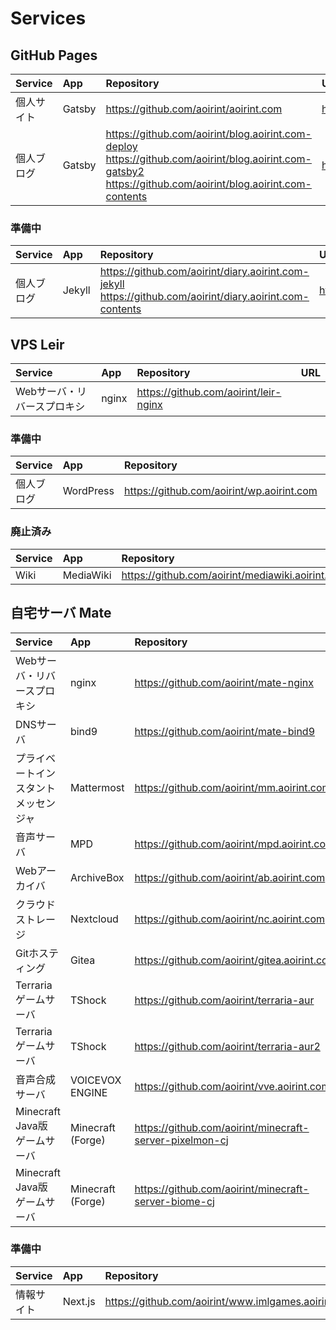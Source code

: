 # Services

## GitHub Pages

|Service|App|Repository|URL|
|:--|:--|:--|:--|
|個人サイト|Gatsby|<https://github.com/aoirint/aoirint.com>|<https://aoirint.com>|
|個人ブログ|Gatsby|<https://github.com/aoirint/blog.aoirint.com-deploy> <https://github.com/aoirint/blog.aoirint.com-gatsby2>  <https://github.com/aoirint/blog.aoirint.com-contents>|<https://blog.aoirint.com>|

### 準備中

|Service|App|Repository|URL|
|:--|:--|:--|:--|
|個人ブログ|Jekyll|<https://github.com/aoirint/diary.aoirint.com-jekyll> <https://github.com/aoirint/diary.aoirint.com-contents>|<https://diary.aoirint.com>|


## VPS Leir

|Service|App|Repository|URL|
|:--|:--|:--|:--|
|Webサーバ・リバースプロキシ|nginx|<https://github.com/aoirint/leir-nginx>| |

### 準備中

|Service|App|Repository|URL|
|:--|:--|:--|:--|
|個人ブログ|WordPress|<https://github.com/aoirint/wp.aoirint.com>|<https://wp.aoirint.com>|

### 廃止済み

|Service|App|Repository|URL|
|:--|:--|:--|:--|
|Wiki|MediaWiki|<https://github.com/aoirint/mediawiki.aoirint.com>|<https://mediawiki.aoirint.com>|


## 自宅サーバ Mate

|Service|App|Repository|URL|
|:--|:--|:--|:--|
|Webサーバ・リバースプロキシ|nginx|<https://github.com/aoirint/mate-nginx>| |
|DNSサーバ|bind9|<https://github.com/aoirint/mate-bind9>| |
|プライベートインスタントメッセンジャ|Mattermost|<https://github.com/aoirint/mm.aoirint.com>|<https://mm.aoirint.com>|
|音声サーバ|MPD|<https://github.com/aoirint/mpd.aoirint.com>|<https://mpd.aoirint.com>|
|Webアーカイバ|ArchiveBox|<https://github.com/aoirint/ab.aoirint.com>|<https://ab.aoirint.com>|
|クラウドストレージ|Nextcloud|<https://github.com/aoirint/nc.aoirint.com>|<https://nc.aoirint.com>|
|Gitホスティング|Gitea|<https://github.com/aoirint/gitea.aoirint.com>|<https://gitea.aoirint.com>|
|Terraria ゲームサーバ|TShock|<https://github.com/aoirint/terraria-aur>| |
|Terraria ゲームサーバ|TShock|<https://github.com/aoirint/terraria-aur2>| |
|音声合成サーバ|VOICEVOX ENGINE|<https://github.com/aoirint/vve.aoirint.com>|<https://vve.aoirint.com>|
|Minecraft Java版 ゲームサーバ|Minecraft (Forge)|<https://github.com/aoirint/minecraft-server-pixelmon-cj>| |
|Minecraft Java版 ゲームサーバ|Minecraft (Forge)|<https://github.com/aoirint/minecraft-server-biome-cj>| |

### 準備中

|Service|App|Repository|URL|
|:--|:--|:--|:--|
|情報サイト|Next.js|<https://github.com/aoirint/www.imlgames.aoirint.com>|<https://www.imlgames.aoirint.com>|
